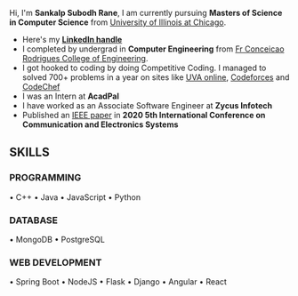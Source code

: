 Hi, I'm <b>Sankalp Subodh Rane</b>, I am currently pursuing <b>Masters of Science in Computer Science</b> from [University of Illinois at Chicago](https://www.uic.edu/).
- Here's my [**LinkedIn handle** ](https://www.linkedin.com/in/sankalprane/)
- I completed by undergrad in <b>Computer Engineering</b> from [Fr Conceicao Rodrigues College of Engineering](http://www.frcrce.ac.in/).
- I got hooked to coding by doing Competitive Coding. I managed to solved 700+ problems in a year on sites like [UVA online](https://onlinejudge.org/index.php?option=com_onlinejudge&Itemid=15), [Codeforces](https://codeforces.com/profile/sankalprane) and [CodeChef](https://www.codechef.com/users/sankalprane) 
- I was an Intern at <b>AcadPal</b>
- I have worked as an Associate Software Engineer at <b>Zycus Infotech</b>
- Published an [IEEE paper](https://ieeexplore.ieee.org/document/9137891) in <b>2020 5th International Conference on Communication and Electronics Systems</b>



## SKILLS

### PROGRAMMING
•	C++ •  Java • JavaScript • Python

### DATABASE
•	MongoDB • PostgreSQL

### WEB DEVELOPMENT
•	Spring Boot • NodeJS • Flask • Django 
•	Angular • React
